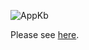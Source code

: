 ![AppKb](http://www.dmap.tk/software/appkb/AppKb.png "Appkb")

Please see [here](http://www.dmap.tk/software/appkb "Appkb").
